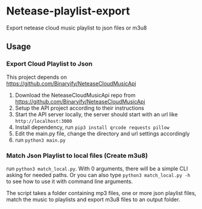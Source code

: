 # Netease-playlist-export
Export netease cloud music playlist to json files or m3u8



## Usage

### Export Cloud Playlist to Json

This project depends on https://github.com/Binaryify/NeteaseCloudMusicApi

1. Download the NeteaseCloudMusicApi repo from https://github.com/Binaryify/NeteaseCloudMusicApi
2. Setup the API project according to their instructions
3. Start the API server locally, the server should start with an url like `http://localhost:3000`
4. Install dependency, run `pip3 install qrcode requests pillow`
5. Edit the main.py file, change the directory and url settings accordingly
6. run `python3 main.py`

### Match Json Playlist to local files (Create m3u8)

run `python3 match_local.py`. With 0 arguments, there will be a simple CLI asking for needed paths. Or you can also type `python3 match_local.py -h` to see how to use it with command line arguments.

The script takes a folder containing mp3 files, one or more json playlist files, match the music to playlists and export m3u8 files to an output folder.